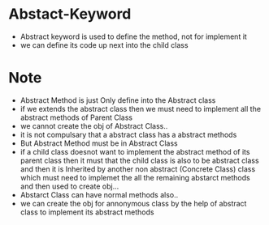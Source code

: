 # Abstact-Keyword
- Abstract keyword is used to define the method, not for implement it
- we can define its code up next into the child class


# Note
- Abstract Method is just Only define into the Abstract class
- if we extends the abstract class then we must need to implement all the abstract methods of Parent Class
- we cannot create the obj of Abstract Class..
- it is not compulsary that a abstract class has a abstract methods
- But Abstract Method must be in Abstract Class
- if a child class doesnot want to implement the abstract method of its parent class then it must that the child class is also to be abstract class and then it is Inherited by another non abstract (Concrete Class) class which must need to implemet the all the remaining abstarct methods and then used to create obj...
- Abstarct Class can have normal methods also..
- we can create the obj for annonymous class by the help of abstract class to implement its abstract methods